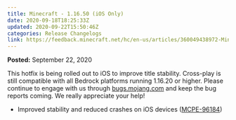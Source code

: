 ```yaml
---
title: Minecraft - 1.16.50 (iOS Only)
date: 2020-09-18T18:25:33Z
updated: 2020-09-22T15:50:46Z
categories: Release Changelogs
link: https://feedback.minecraft.net/hc/en-us/articles/360049438972-Minecraft-1-16-50-iOS-Only
---
```


**Posted:** September 22, 2020

This hotfix is being rolled out to iOS to improve title stability. Cross-play is still compatible with all Bedrock platforms running 1.16.20 or higher. Please continue to engage with us through [bugs.mojang.com](https://bugs.mojang.com/) and keep the bug reports coming. We really appreciate your help!

- Improved stability and reduced crashes on iOS devices ([MCPE-96184](https://bugs.mojang.com/browse/MCPE-96184))
